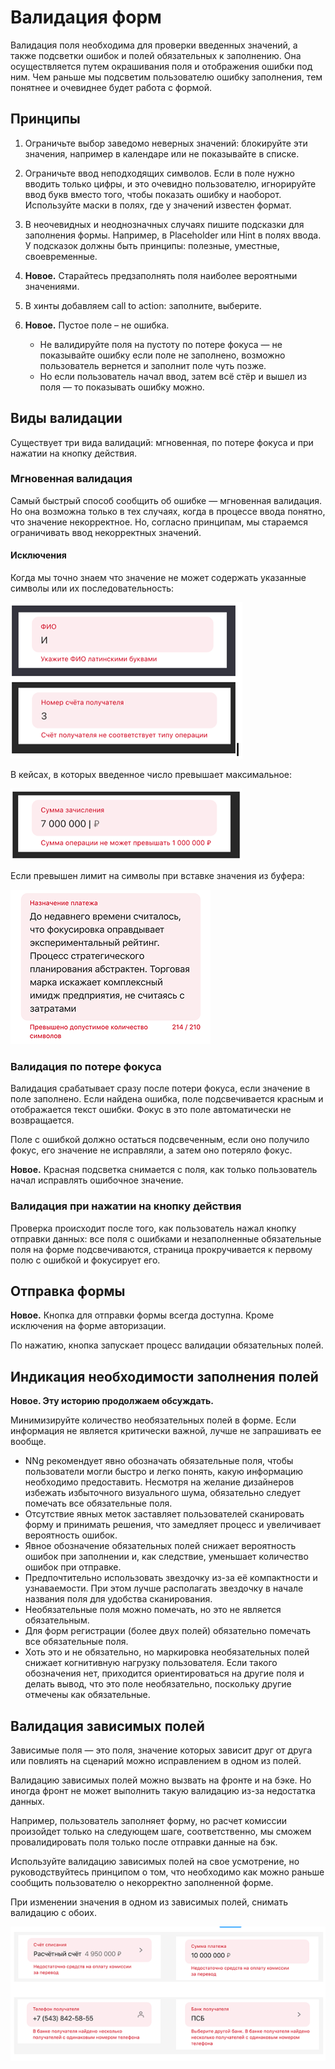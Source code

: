 # Валидация форм

Валидация поля необходима для проверки введенных значений, а также подсветки ошибок и полей обязательных к заполнению. Она осуществляется путем окрашивания поля и отображения ошибки под ним. Чем раньше мы подсветим пользователю ошибку заполнения, тем понятнее и очевиднее будет работа с формой.

## Принципы

1. Ограничьте выбор заведомо неверных значений: блокируйте эти значения, например в календаре или не показывайте в списке.

2. Ограничьте ввод неподходящих символов. Если в поле нужно вводить только цифры, и это очевидно пользователю, игнорируйте ввод букв вместо того, чтобы показать ошибку и наоборот. Используйте маски в полях, где у значений известен формат.

3. В неочевидных и неоднозначных случаях пишите подсказки для заполнения формы. Например, в Placeholder или Hint в полях ввода. У подсказок должны быть принципы: полезные, уместные, своевременные.

4. **Новое.** Старайтесь предзаполнять поля наиболее вероятными значениями.

5. В хинты добавляем call to action: заполните, выберите.

6. **Новое.** Пустое поле – не ошибка.

   - Не валидируйте поля на пустоту по потере фокуса — не показывайте ошибку если поле не заполнено, возможно пользователь вернется и заполнит поле чуть позже.
   - Но если пользователь начал ввод, затем всё стёр и вышел из поля — то показывать ошибку можно.

## Виды валидации

Существует три вида валидаций: мгновенная, по потере фокуса и при нажатии на кнопку действия.

### Мгновенная валидация

Самый быстрый способ сообщить об ошибке — мгновенная валидация. Но она возможна только в тех случаях, когда в процессе ввода понятно, что значение некорректное. Но, согласно принципам, мы стараемся ограничивать ввод некорректных значений.

#### Исключения

Когда мы точно знаем что значение не может содержать указанные символы или их последовательность:

![123](./1.png)

В кейсах, в которых введенное число превышает максимальное:

![12234](./2.png)

Если превышен лимит на символы при вставке значения из буфера:

![123245](./3.png)

### Валидация по потере фокуса

Валидация срабатывает сразу после потери фокуса, если значение в поле заполнено. Если найдена ошибка, поле подсвечивается красным и отображается текст ошибки. Фокус в это поле автоматически не возвращается.

Поле с ошибкой должно остаться подсвеченным, если оно получило фокус, его значение не исправляли, а затем оно потеряло фокус.

**Новое.** Красная подсветка снимается с поля, как только пользователь начал исправлять ошибочное значение.

### Валидация при нажатии на кнопку действия

Проверка происходит после того, как пользователь нажал кнопку отправки данных: все поля с ошибками и незаполненные обязательные поля на форме подсвечиваются, страница прокручивается к первому полю с ошибкой и фокусирует его.

## Отправка формы

**Новое.** Кнопка для отправки формы всегда доступна. Кроме исключения на форме авторизации.

По нажатию, кнопка запускает процесс валидации обязательных полей.

## Индикация необходимости заполнения полей

**Новое. Эту историю продолжаем обсуждать.**

Минимизируйте количество необязательных полей в форме. Если информация не является критически важной, лучше не запрашивать ее вообще.

- NNg рекомендует явно обозначать обязательные поля, чтобы пользователи могли быстро и легко понять, какую информацию необходимо предоставить. Несмотря на желание дизайнеров избежать избыточного визуального шума, обязательно следует помечать все обязательные поля.
- Отсутствие явных меток заставляет пользователей сканировать форму и принимать решения, что замедляет процесс и увеличивает вероятность ошибок.
- Явное обозначение обязательных полей снижает вероятность ошибок при заполнении и, как следствие, уменьшает количество ошибок при отправке.
- Предпочтительно использовать звездочку из-за её компактности и узнаваемости. При этом лучше располагать звездочку в начале названия поля для удобства сканирования.
- Необязательные поля можно помечать, но это не является обязательным.
- Для форм регистрации (более двух полей) обязательно помечать все обязательные поля.
- Хоть это и не обязательно, но маркировка необязательных полей снижает когнитивную нагрузку пользователя. Если такого обозначения нет, приходится ориентироваться на другие поля и делать вывод, что это поле необязательно, поскольку другие отмечены как обязательные.

## Валидация зависимых полей

Зависимые поля — это поля, значение которых зависит друг от друга или повлиять на сценарий можно исправлением в одном из полей.

Валидацию зависимых полей можно вызвать на фронте и на бэке. Но иногда фронт не может выполнить такую валидацию из-за недостатка данных.

Например, пользователь заполняет форму, но расчет комиссии произойдет только на следующем шаге, соответственно, мы сможем провалидировать поля только после отправки данные на бэк.

Используйте валидацию зависимых полей на свое усмотрение, но руководствуйтесь принципом о том, что необходимо как можно раньше сообщить пользователю о некорректно заполненной форме.

При изменении значения в одном из зависимых полей, снимать валидацию с обоих.

![235235](./4.png)
